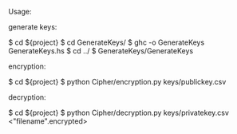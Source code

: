 Usage:

generate keys:

$ cd ${project} 
$ cd GenerateKeys/
$ ghc -o GenerateKeys GenerateKeys.hs 
$ cd ../
$ GenerateKeys/GenerateKeys

encryption:

$ cd ${project} 
$ python Cipher/encryption.py keys/publickey.csv <textfile>

decryption:

$ cd ${project} 
$ python Cipher/decryption.py keys/privatekey.csv <"filename".encrypted>
